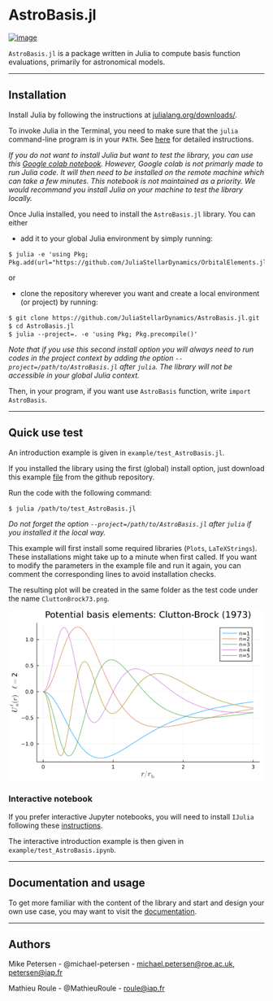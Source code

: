 
# AstroBasis.jl

[![image](https://github.com/JuliaStellarDynamics/AstroBasis.jl/actions/workflows/documentation.yml/badge.svg?branch=documentation)](https://juliastellardynamics.github.io/AstroBasis.jl/)

`AstroBasis.jl` is a package written in Julia to compute basis function evaluations, primarily for astronomical models.

---
## Installation

Install Julia by following the instructions at [julialang.org/downloads/](https://julialang.org/downloads/).

To invoke Julia in the Terminal, you need to make sure that the `julia` command-line program is in your `PATH`. 
See [here](https://julialang.org/downloads/platform/#optional_add_julia_to_path) for detailed instructions.

*If you do not want to install Julia but want to test the library, you can use this [Google colab notebook](https://colab.research.google.com/drive/1g5AD8zzwyqmufqVdYEzkdi5hdifu-z2S?usp=sharing).
However, Google colab is not primarly made to run Julia code. 
It will then need to be installed on the remote machine which can take a few minutes.
This notebook is not maintained as a priority. We would recommand you install Julia on your machine to test the library locally.*

Once Julia installed, you need to install the `AstroBasis.jl` library. You can either 
* add it to your global Julia environment by simply running:
```
$ julia -e 'using Pkg; Pkg.add(url="https://github.com/JuliaStellarDynamics/OrbitalElements.jl.git")'
```
or 
* clone the repository wherever you want and create a local environment (or project) by running:
```
$ git clone https://github.com/JuliaStellarDynamics/AstroBasis.jl.git
$ cd AstroBasis.jl
$ julia --project=. -e 'using Pkg; Pkg.precompile()'
```
*Note that if you use this second install option you will always need to run codes in the project context by adding the option `--project=/path/to/AstroBasis.jl` after `julia`. 
The library will not be accessible in your global Julia context.*

Then, in your program, if you want use `AstroBasis` function, write `import AstroBasis`.

---
## Quick use test

An introduction example is given in `example/test_AstroBasis.jl`.

If you installed the library using the first (global) install option, just download this example [file](https://github.com/JuliaStellarDynamics/AstroBasis.jl/blob/main/examples/test_AstroBasis.jl) from the github repository.

Run the code with the following command:
```
$ julia /path/to/test_AstroBasis.jl
```
*Do not forget the option `--project=/path/to/AstroBasis.jl` after `julia` if you installed it the local way.*

This example will first install some required libraries (`Plots`, `LaTeXStrings`). These installations might take up to a minute when first called.
If you want to modify the parameters in the example file and run it again, you can comment the corresponding lines to avoid installation checks.

The resulting plot will be created in the same folder as the test code under the name `CluttonBrock73.png`.

![`Clutton-Brock (1973)`](examples/CluttonBrock73.png)

### Interactive notebook

If you prefer interactive Jupyter notebooks, you will need to install `IJulia` following these [instructions](https://github.com/JuliaLang/IJulia.jl).

The interactive introduction example is then given in `example/test_AstroBasis.ipynb`.

---
## Documentation and usage

To get more familiar with the content of the library and start and design your own use case, you may want to visit the [documentation](https://juliastellardynamics.github.io/AstroBasis.jl/).


---
## Authors

Mike Petersen -  @michael-petersen - michael.petersen@roe.ac.uk, petersen@iap.fr

Mathieu Roule -  @MathieuRoule - roule@iap.fr
